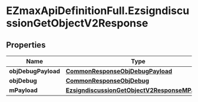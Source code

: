 # EZmaxApiDefinitionFull.EzsigndiscussionGetObjectV2Response

## Properties

Name | Type | Description | Notes
------------ | ------------- | ------------- | -------------
**objDebugPayload** | [**CommonResponseObjDebugPayload**](CommonResponseObjDebugPayload.md) |  | 
**objDebug** | [**CommonResponseObjDebug**](CommonResponseObjDebug.md) |  | [optional] 
**mPayload** | [**EzsigndiscussionGetObjectV2ResponseMPayload**](EzsigndiscussionGetObjectV2ResponseMPayload.md) |  | 


